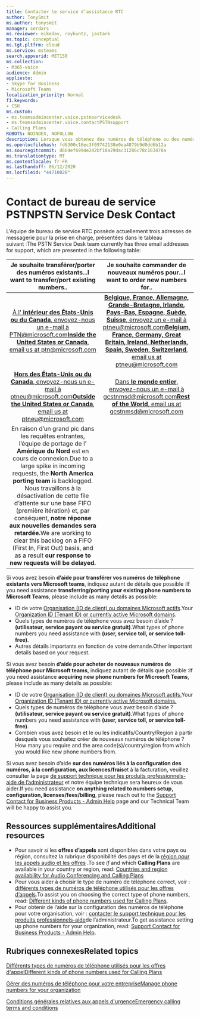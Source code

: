```yaml
---
title: Contacter le service d’assistance RTC
author: TonySmit
ms.author: tonysmit
manager: serdars
ms.reviewer: mikedav, roykuntz, jastark
ms.topic: conceptual
ms.tgt.pltfrm: cloud
ms.service: msteams
search.appverid: MET150
ms.collection:
- M365-voice
audience: Admin
appliesto:
- Skype for Business
- Microsoft Teams
localization_priority: Normal
f1.keywords:
- CSH
ms.custom:
- ms.teamsadmincenter.voice.pstnservicedesk
- ms.teamsadmincenter.voice.contactPSTNsupport
- Calling Plans
ROBOTS: NOINDEX, NOFOLLOW
description: Lorsque vous obtenez des numéros de téléphone ou des numéros de transfert pour votre organisation, il est possible que vous deviez obtenir de l’aide et une assistance technique au niveau de l’assistance téléphonique PSTN.
ms.openlocfilehash: fd6300c16ec3f09742138e0ea4879b9d0dd6b12a
ms.sourcegitcommit: d664ef6994e242bf18a29dac31286c78c163478a
ms.translationtype: MT
ms.contentlocale: fr-FR
ms.lasthandoff: 06/12/2020
ms.locfileid: "44710828"
---
```

# <a name="pstn-service-desk-contact"></a><span data-ttu-id="85db5-103">Contact de bureau de service PSTN</span><span class="sxs-lookup"><span data-stu-id="85db5-103">PSTN Service Desk Contact</span></span>

<span data-ttu-id="85db5-104">L’équipe de bureau de service RTC possède actuellement trois adresses de messagerie pour la prise en charge, présentées dans le tableau suivant :</span><span class="sxs-lookup"><span data-stu-id="85db5-104">The PSTN Service Desk team currently has three email addresses for support, which are presented in the following table:</span></span>

| <span data-ttu-id="85db5-105">**Je souhaite transférer/porter des numéros existants...**</span><span class="sxs-lookup"><span data-stu-id="85db5-105">**I want to transfer/port existing numbers..**</span></span>  | <span data-ttu-id="85db5-106">**Je souhaite commander de nouveaux numéros pour...**</span><span class="sxs-lookup"><span data-stu-id="85db5-106">**I want to order new numbers for..**</span></span> |
|:-----:|:------:|
| [<span data-ttu-id="85db5-107">À l' **intérieur des États-Unis ou du Canada**, envoyez-nous un e-mail à PTN@microsoft.com</span><span class="sxs-lookup"><span data-stu-id="85db5-107">**Inside the United States or Canada**, email us at ptn@microsoft.com</span></span>](mailto:ptn@microsoft.com)| [<span data-ttu-id="85db5-108">**Belgique, France, Allemagne, Grande-Bretagne, Irlande, Pays-Bas, Espagne, Suède, Suisse**, envoyez un e-mail à ptneu@microsoft.com</span><span class="sxs-lookup"><span data-stu-id="85db5-108">**Belgium, France, Germany, Great Britain, Ireland, Netherlands, Spain, Sweden, Switzerland**, email us at ptneu@microsoft.com</span></span>](mailto:ptneu@microsoft.com)|
|[<span data-ttu-id="85db5-109">**Hors des États-Unis ou du Canada**, envoyez-nous un e-mail à ptneu@microsoft.com</span><span class="sxs-lookup"><span data-stu-id="85db5-109">**Outside the United States or Canada**, email us at ptneu@microsoft.com</span></span>](mailto:ptneu@microsoft.com)| [<span data-ttu-id="85db5-110">Dans **le monde entier**, envoyez-nous un e-mail à gcstnmsd@microsoft.com</span><span class="sxs-lookup"><span data-stu-id="85db5-110">**Rest of the World**, email us at gcstnmsd@microsoft.com</span></span>](mailto:gcstnmsd@microsoft.com)|
|<span data-ttu-id="85db5-111">En raison d’un grand pic dans les requêtes entrantes, l’équipe de portage de l' **Amérique du Nord** est en cours de connexion.</span><span class="sxs-lookup"><span data-stu-id="85db5-111">Due to a large spike in incoming requests, the **North America porting team** is backlogged.</span></span> <span data-ttu-id="85db5-112">Nous travaillons à la désactivation de cette file d’attente sur une base FIFO (première itération) et, par conséquent, **notre réponse aux nouvelles demandes sera retardée.**</span><span class="sxs-lookup"><span data-stu-id="85db5-112">We are working to clear this backlog on a FIFO (First In, First Out) basis, and as a result **our response to new requests will be delayed.**</span></span>|

<span data-ttu-id="85db5-113">Si vous avez besoin **d’aide pour transférer vos numéros de téléphone existants vers Microsoft teams**, indiquez autant de détails que possible :</span><span class="sxs-lookup"><span data-stu-id="85db5-113">If you need assistance **transferring/porting your existing phone numbers to Microsoft Teams**, please include as many details as possible:</span></span>
  - <span data-ttu-id="85db5-114">ID de votre [Organisation (ID de client) ou domaines Microsoft actifs](https://docs.microsoft.com/onedrive/find-your-office-365-tenant-id).</span><span class="sxs-lookup"><span data-stu-id="85db5-114">Your [Organization ID (Tenant ID) or currently active Microsoft domains](https://docs.microsoft.com/onedrive/find-your-office-365-tenant-id).</span></span>
  - <span data-ttu-id="85db5-115">Quels types de numéros de téléphone vous avez besoin d’aide ? **(utilisateur, service payant ou service gratuit)**.</span><span class="sxs-lookup"><span data-stu-id="85db5-115">What types of phone numbers you need assistance with **(user, service toll, or service toll-free)**.</span></span>
  - <span data-ttu-id="85db5-116">Autres détails importants en fonction de votre demande.</span><span class="sxs-lookup"><span data-stu-id="85db5-116">Other important details based on your request.</span></span>
  
<span data-ttu-id="85db5-117">Si vous avez besoin **d’aide pour acheter de nouveaux numéros de téléphone pour Microsoft teams**, indiquez autant de détails que possible :</span><span class="sxs-lookup"><span data-stu-id="85db5-117">If you need assistance **acquiring new phone numbers for Microsoft Teams**, please include as many details as possible:</span></span>
  - <span data-ttu-id="85db5-118">ID de votre [Organisation (ID de client) ou domaines Microsoft actifs.](https://docs.microsoft.com/onedrive/find-your-office-365-tenant-id)</span><span class="sxs-lookup"><span data-stu-id="85db5-118">Your [Organization ID (Tenant ID) or currently active Microsoft domains.](https://docs.microsoft.com/onedrive/find-your-office-365-tenant-id)</span></span>
  - <span data-ttu-id="85db5-119">Quels types de numéros de téléphone vous avez besoin d’aide ? **(utilisateur, service payant ou service gratuit)**.</span><span class="sxs-lookup"><span data-stu-id="85db5-119">What types of phone numbers you need assistance with **(user, service toll, or service toll-free)**.</span></span>
  - <span data-ttu-id="85db5-120">Combien vous avez besoin et le ou les indicatifs/Country/Region à partir desquels vous souhaitez créer de nouveaux numéros de téléphone ?</span><span class="sxs-lookup"><span data-stu-id="85db5-120">How many you require and the area code(s)/country/region from which you would like new phone numbers from.</span></span>

<span data-ttu-id="85db5-121">Si vous avez besoin d’aide **sur des numéros liés à la configuration des numéros, à la configuration, aux licences/frais**et à la facturation, veuillez consulter la page [de support technique pour les produits professionnels-aide de l’administrateur](https://docs.microsoft.com/microsoft-365/admin/contact-support-for-business-products?view=o365-worldwide&tabs=online) et notre équipe technique sera heureux de vous aider.</span><span class="sxs-lookup"><span data-stu-id="85db5-121">If you need assistance **on anything related to numbers setup, configuration, licenses/fees/billing**, please reach out to the [Support Contact for Business Products - Admin Help](https://docs.microsoft.com/microsoft-365/admin/contact-support-for-business-products?view=o365-worldwide&tabs=online) page and our Technical Team will be happy to assist you.</span></span>

## <a name="additional-resources"></a><span data-ttu-id="85db5-122">Ressources supplémentaires</span><span class="sxs-lookup"><span data-stu-id="85db5-122">Additional resources</span></span>

- <span data-ttu-id="85db5-123">Pour savoir _si_ les **offres d’appels** sont disponibles dans votre pays ou région, consultez la rubrique disponibilité des pays et de la [région pour les appels audio et les offres](../country-and-region-availability-for-audio-conferencing-and-calling-plans/country-and-region-availability-for-audio-conferencing-and-calling-plans.md) .</span><span class="sxs-lookup"><span data-stu-id="85db5-123">To see _if_ and which **Calling Plans** are available in your country or region, read: [Countries and region availability for Audio Conferencing and Calling Plans](../country-and-region-availability-for-audio-conferencing-and-calling-plans/country-and-region-availability-for-audio-conferencing-and-calling-plans.md)</span></span>
- <span data-ttu-id="85db5-124">Pour vous aider à choisir le type de numéro de téléphone correct, voir : [différents types de numéros de téléphone utilisés pour les offres d’appels](../different-kinds-of-phone-numbers-used-for-calling-plans.md).</span><span class="sxs-lookup"><span data-stu-id="85db5-124">To assist you on choosing the correct type of phone numbers, read: [Different kinds of phone numbers used for Calling Plans](../different-kinds-of-phone-numbers-used-for-calling-plans.md).</span></span>
- <span data-ttu-id="85db5-125">Pour obtenir de l’aide sur la configuration des numéros de téléphone pour votre organisation, voir : [contacter le support technique pour les produits professionnels-aide](https://docs.microsoft.com/microsoft-365/admin/contact-support-for-business-products?view=o365-worldwide&tabs=online)de l’administrateur.</span><span class="sxs-lookup"><span data-stu-id="85db5-125">To get assistance setting up phone numbers for your organization, read: [Support Contact for Business Products - Admin Help](https://docs.microsoft.com/microsoft-365/admin/contact-support-for-business-products?view=o365-worldwide&tabs=online).</span></span>

## <a name="related-topics"></a><span data-ttu-id="85db5-126">Rubriques connexes</span><span class="sxs-lookup"><span data-stu-id="85db5-126">Related topics</span></span>

[<span data-ttu-id="85db5-127">Différents types de numéros de téléphone utilisés pour les offres d'appel</span><span class="sxs-lookup"><span data-stu-id="85db5-127">Different kinds of phone numbers used for Calling Plans</span></span>](../different-kinds-of-phone-numbers-used-for-calling-plans.md)

[<span data-ttu-id="85db5-128">Gérer des numéros de téléphone pour votre entreprise</span><span class="sxs-lookup"><span data-stu-id="85db5-128">Manage phone numbers for your organization</span></span>](manage-phone-numbers-for-your-organization.md)

[<span data-ttu-id="85db5-129">Conditions générales relatives aux appels d'urgence</span><span class="sxs-lookup"><span data-stu-id="85db5-129">Emergency calling terms and conditions</span></span>](../emergency-calling-terms-and-conditions.md)
  

